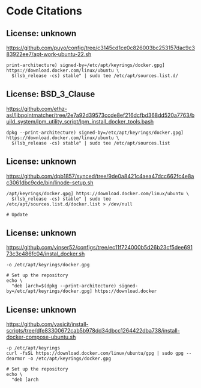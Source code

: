# Code Citations

## License: unknown
https://github.com/puyo/config/tree/c3145cd1ce0c826003bc253157dac9c383922ee7/apt-work-ubuntu-22.sh

```
print-architecture) signed-by=/etc/apt/keyrings/docker.gpg] https://download.docker.com/linux/ubuntu \
  $(lsb_release -cs) stable" | sudo tee /etc/apt/sources.list.d/
```


## License: BSD_3_Clause
https://github.com/ethz-asl/libpointmatcher/tree/2e7a92d39573ccde8ef216dcfbd368dd520a7763/build_system/lpm_utility_script/lpm_install_docker_tools.bash

```
dpkg --print-architecture) signed-by=/etc/apt/keyrings/docker.gpg] https://download.docker.com/linux/ubuntu \
  $(lsb_release -cs) stable" | sudo tee /etc/apt/sources.list
```


## License: unknown
https://github.com/dpb1857/synced/tree/9de0a8421c4aea47dcc662fc4e8ac3061dbc9cde/bin/linode-setup.sh

```
/apt/keyrings/docker.gpg] https://download.docker.com/linux/ubuntu \
  $(lsb_release -cs) stable" | sudo tee /etc/apt/sources.list.d/docker.list > /dev/null

# Update
```


## License: unknown
https://github.com/vinser52/configs/tree/ec11f724000b5d26b23cf5dee69173c3c486fc04/instal_docker.sh

```
-o /etc/apt/keyrings/docker.gpg

# Set up the repository
echo \
  "deb [arch=$(dpkg --print-architecture) signed-by=/etc/apt/keyrings/docker.gpg] https://download.docker
```


## License: unknown
https://github.com/vasicit/install-scripts/tree/dfe83300672cab5b978dd34dbcc1264422dba738/install-docker-compose-ubuntu.sh

```
-p /etc/apt/keyrings
curl -fsSL https://download.docker.com/linux/ubuntu/gpg | sudo gpg --dearmor -o /etc/apt/keyrings/docker.gpg

# Set up the repository
echo \
  "deb [arch
```

